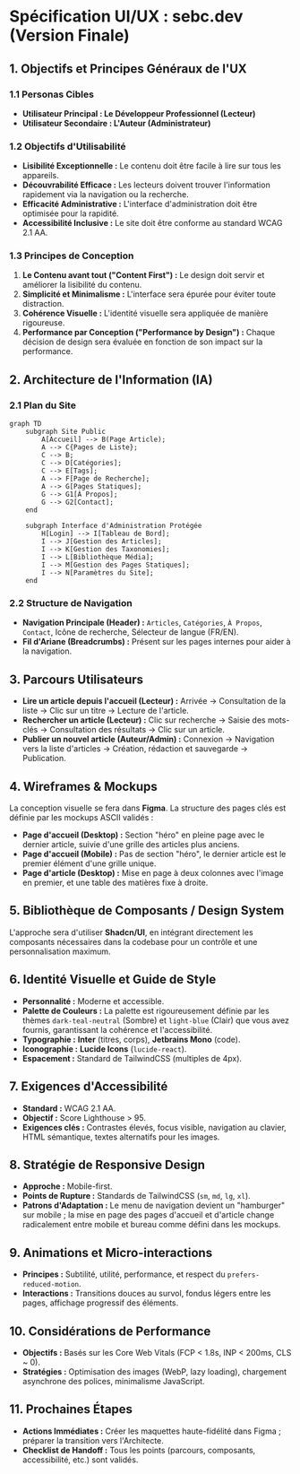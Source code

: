 # Spécification UI/UX : sebc.dev (Version Finale)

## 1\. Objectifs et Principes Généraux de l'UX

### 1.1 Personas Cibles

- **Utilisateur Principal : Le Développeur Professionnel (Lecteur)**
- **Utilisateur Secondaire : L'Auteur (Administrateur)**

### 1.2 Objectifs d'Utilisabilité

- **Lisibilité Exceptionnelle :** Le contenu doit être facile à lire sur tous les appareils.
- **Découvrabilité Efficace :** Les lecteurs doivent trouver l'information rapidement via la navigation ou la recherche.
- **Efficacité Administrative :** L'interface d'administration doit être optimisée pour la rapidité.
- **Accessibilité Inclusive :** Le site doit être conforme au standard WCAG 2.1 AA.

### 1.3 Principes de Conception

1.  **Le Contenu avant tout ("Content First") :** Le design doit servir et améliorer la lisibilité du contenu.
2.  **Simplicité et Minimalisme :** L'interface sera épurée pour éviter toute distraction.
3.  **Cohérence Visuelle :** L'identité visuelle sera appliquée de manière rigoureuse.
4.  **Performance par Conception ("Performance by Design") :** Chaque décision de design sera évaluée en fonction de son impact sur la performance.

## 2\. Architecture de l'Information (IA)

### 2.1 Plan du Site

```mermaid
graph TD
    subgraph Site Public
        A[Accueil] --> B(Page Article);
        A --> C{Pages de Liste};
        C --> B;
        C --> D[Catégories];
        C --> E[Tags];
        A --> F[Page de Recherche];
        A --> G[Pages Statiques];
        G --> G1[À Propos];
        G --> G2[Contact];
    end

    subgraph Interface d'Administration Protégée
        H[Login] --> I[Tableau de Bord];
        I --> J[Gestion des Articles];
        I --> K[Gestion des Taxonomies];
        I --> L[Bibliothèque Média];
        I --> M[Gestion des Pages Statiques];
        I --> N[Paramètres du Site];
    end
```

### 2.2 Structure de Navigation

- **Navigation Principale (Header) :** `Articles`, `Catégories`, `À Propos`, `Contact`, Icône de recherche, Sélecteur de langue (FR/EN).
- **Fil d'Ariane (Breadcrumbs) :** Présent sur les pages internes pour aider à la navigation.

## 3\. Parcours Utilisateurs

- **Lire un article depuis l'accueil (Lecteur) :** Arrivée -\> Consultation de la liste -\> Clic sur un titre -\> Lecture de l'article.
- **Rechercher un article (Lecteur) :** Clic sur recherche -\> Saisie des mots-clés -\> Consultation des résultats -\> Clic sur un article.
- **Publier un nouvel article (Auteur/Admin) :** Connexion -\> Navigation vers la liste d'articles -\> Création, rédaction et sauvegarde -\> Publication.

## 4\. Wireframes & Mockups

La conception visuelle se fera dans **Figma**. La structure des pages clés est définie par les mockups ASCII validés :

- **Page d'accueil (Desktop) :** Section "héro" en pleine page avec le dernier article, suivie d'une grille des articles plus anciens.
- **Page d'accueil (Mobile) :** Pas de section "héro", le dernier article est le premier élément d'une grille unique.
- **Page d'article (Desktop) :** Mise en page à deux colonnes avec l'image en premier, et une table des matières fixe à droite.

## 5\. Bibliothèque de Composants / Design System

L'approche sera d'utiliser **Shadcn/UI**, en intégrant directement les composants nécessaires dans la codebase pour un contrôle et une personnalisation maximum.

## 6\. Identité Visuelle et Guide de Style

- **Personnalité :** Moderne et accessible.
- **Palette de Couleurs :** La palette est rigoureusement définie par les thèmes `dark-teal-neutral` (Sombre) et `light-blue` (Clair) que vous avez fournis, garantissant la cohérence et l'accessibilité.
- **Typographie :** **Inter** (titres, corps), **Jetbrains Mono** (code).
- **Iconographie :** **Lucide Icons** (`lucide-react`).
- **Espacement :** Standard de TailwindCSS (multiples de 4px).

## 7\. Exigences d'Accessibilité

- **Standard :** WCAG 2.1 AA.
- **Objectif :** Score Lighthouse \> 95.
- **Exigences clés :** Contrastes élevés, focus visible, navigation au clavier, HTML sémantique, textes alternatifs pour les images.

## 8\. Stratégie de Responsive Design

- **Approche :** Mobile-first.
- **Points de Rupture :** Standards de TailwindCSS (`sm`, `md`, `lg`, `xl`).
- **Patrons d'Adaptation :** Le menu de navigation devient un "hamburger" sur mobile ; la mise en page des pages d'accueil et d'article change radicalement entre mobile et bureau comme défini dans les mockups.

## 9\. Animations et Micro-interactions

- **Principes :** Subtilité, utilité, performance, et respect du `prefers-reduced-motion`.
- **Interactions :** Transitions douces au survol, fondus légers entre les pages, affichage progressif des éléments.

## 10\. Considérations de Performance

- **Objectifs :** Basés sur les Core Web Vitals (FCP \< 1.8s, INP \< 200ms, CLS \~ 0).
- **Stratégies :** Optimisation des images (WebP, lazy loading), chargement asynchrone des polices, minimalisme JavaScript.

## 11\. Prochaines Étapes

- **Actions Immédiates :** Créer les maquettes haute-fidélité dans Figma ; préparer la transition vers l'Architecte.
- **Checklist de Handoff :** Tous les points (parcours, composants, accessibilité, etc.) sont validés.
